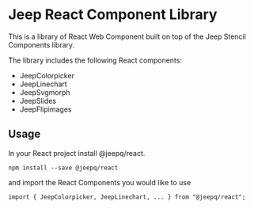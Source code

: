 # Jeep React Component Library

This is a library of React Web Component built on top of the Jeep Stencil Components library.

The library includes the following React components:

 - JeepColorpicker
 - JeepLinechart
 - JeepSvgmorph
 - JeepSlides
 - JeepFlipimages


## Usage
In your React project install @jeepq/react.

```
npm install --save @jeepq/react
``` 

and import the React Components you would like to use

```
import { JeepColorpicker, JeepLinechart, ... } from "@jeepq/react";
```
